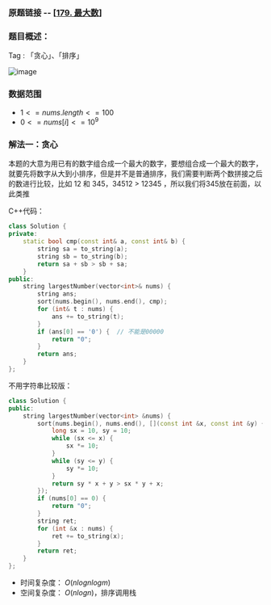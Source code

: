 ### 原题链接 -- [[179. 最大数](https://leetcode.cn/problems/largest-number/)]

### 题目概述：
Tag : 「贪心」、「排序」

![image](https://user-images.githubusercontent.com/99656524/198170612-b9c77b27-818c-4c04-8538-455554e7df9a.png)

### 数据范围
* $1 <= nums.length <= 100$
* $0 <= nums[i] <= 10^9$

### 解法一：贪心
本题的大意为用已有的数字组合成一个最大的数字，要想组合成一个最大的数字，就要先将数字从大到小排序，但是并不是普通排序，我们需要判断两个数拼接之后的数进行比较，比如 12 和 345，34512 > 12345 ，所以我们将345放在前面，以此类推

C++代码：
```cpp
class Solution {
private:
    static bool cmp(const int& a, const int& b) {
        string sa = to_string(a);
        string sb = to_string(b);
        return sa + sb > sb + sa;
    }
public:
    string largestNumber(vector<int>& nums) {
        string ans;
        sort(nums.begin(), nums.end(), cmp);
        for (int& t : nums) {
            ans += to_string(t);
        }
        if (ans[0] == '0') {  // 不能是00000
            return "0";
        }
        return ans;
    }
};
```

不用字符串比较版：
```cpp
class Solution {
public:
    string largestNumber(vector<int> &nums) {
        sort(nums.begin(), nums.end(), [](const int &x, const int &y) {
            long sx = 10, sy = 10;
            while (sx <= x) {
                sx *= 10;
            }
            while (sy <= y) {
                sy *= 10;
            }
            return sy * x + y > sx * y + x;
        });
        if (nums[0] == 0) {
            return "0";
        }
        string ret;
        for (int &x : nums) {
            ret += to_string(x);
        }
        return ret;
    }
};
```
* 时间复杂度： $O(nlognlogm)$ 
* 空间复杂度： $O(nlogn)$，排序调用栈 
